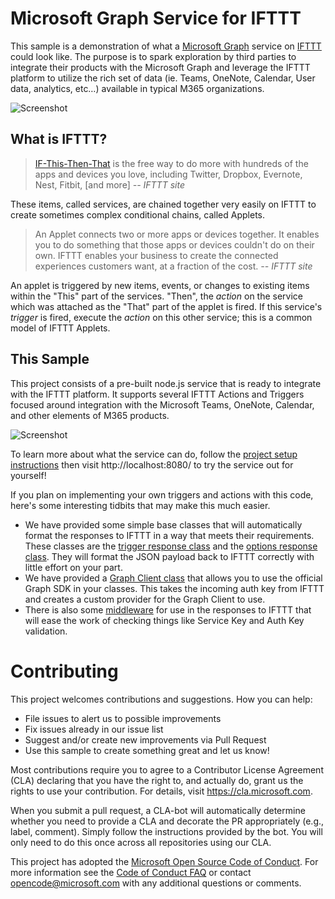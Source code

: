 # Microsoft Graph Service for IFTTT

This sample is a demonstration of what a [Microsoft Graph](https://developer.microsoft.com/graph) service on [IFTTT](https://ifttt.com/) could look like. The purpose is to spark exploration by third parties to integrate their products with the Microsoft Graph and leverage the IFTTT platform to utilize the rich set of data (ie. Teams, OneNote, Calendar, User data, analytics, etc…) available in typical M365 organizations. 

![Screenshot](docs/images/screenshot.PNG)

## What is IFTTT?

> [IF-This-Then-That](https://ifttt.com/) is the free way to do more with hundreds of the apps and devices you love, including Twitter, Dropbox, Evernote, Nest, Fitbit, [and more]  *-- IFTTT site*

These items, called services, are chained together very easily on IFTTT to create sometimes complex conditional chains, called Applets.
>An Applet connects two or more apps or devices together. It enables you to do something that those apps or devices couldn't do on their own. IFTTT enables your business to create the connected experiences customers want, at a fraction of the cost. *-- IFTTT site*

An applet is triggered by new items, events, or changes to existing items within the "This" part of the services.  "Then", the *action* on the service which was attached as the "That" part of the applet is fired. If this service's *trigger* is fired, execute the *action* on this other service; this is a common model of IFTTT Applets.

## This Sample
This project consists of a pre-built node.js service that is ready to integrate with the IFTTT platform. It supports several IFTTT Actions and Triggers focused around integration with the Microsoft Teams, OneNote, Calendar, and other elements of M365 products.

![Screenshot](docs/images/IFTTT_Applets.png)

To learn more about what the service can do, follow the [project setup instructions](docs/project-setup.md) then visit http://localhost:8080/ to try the service out for yourself!

If you plan on implementing your own triggers and actions with this code, here's some interesting tidbits that may make this much easier.
- We have provided some simple base classes that will automatically format the responses to IFTTT in a way that meets their requirements. These classes are the [trigger response class](src/models/trigger-response-model.ts) and the [options response class](src/models/options-response-model.ts). They will format the JSON payload back to IFTTT correctly with little effort on your part.
- We have provided a [Graph Client class](src/helpers/graph-client.ts) that allows you to use the official Graph SDK in your classes. This takes the incoming auth key from IFTTT and creates a custom provider for the Graph Client to use.
- There is also some [middleware](src/helpers/middleware.ts) for use in the responses to IFTTT that will ease the work of checking things like Service Key and Auth Key validation.

# Contributing

This project welcomes contributions and suggestions. 
How you can help:
- File issues to alert us to possible improvements
- Fix issues already in our issue list
- Suggest and/or create new improvements via Pull Request
- Use this sample to create something great and let us know!

Most contributions require you to
agree to a Contributor License Agreement (CLA) declaring that you have the right to,
and actually do, grant us the rights to use your contribution. For details, visit
https://cla.microsoft.com.

When you submit a pull request, a CLA-bot will automatically determine whether you need
to provide a CLA and decorate the PR appropriately (e.g., label, comment). Simply follow the
instructions provided by the bot. You will only need to do this once across all repositories using our CLA.

This project has adopted the [Microsoft Open Source Code of Conduct](https://opensource.microsoft.com/codeofconduct/).
For more information see the [Code of Conduct FAQ](https://opensource.microsoft.com/codeofconduct/faq/)
or contact [opencode@microsoft.com](mailto:opencode@microsoft.com) with any additional questions or comments.
